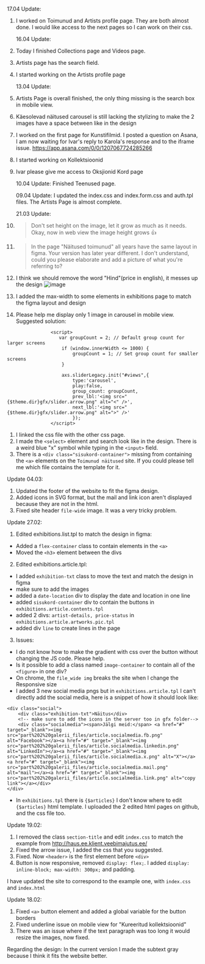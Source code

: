 17.04 Update:

1. I worked on Toimunud and Artists profile page. They are both almost done. I would like access to the next pages so I can work on their css.

   16.04 Update:

1. Today I finished Collections page and Videos page.
1. Artists page has the search field.
1. I started working on the Artists profile page

   13.04 Update:

1. Artists Page is overall finished, the only thing missing is the search box in mobile view.
1. Käesolevad näitused carousel is still lacking the stylizing to make the 2 images have a space between like in the design
1. I worked on the first page for Kunstifilmid. I posted a question on Asana, I am now waiting for Ivar's reply to Karola's response and to the iframe issue.
   https://app.asana.com/0/0/1207067724285266
1. I started working on Kollektsioonid
1. Ivar please give me access to Oksjionid Kord page

   10.04 Update:
   Finished Teenused page.

   09.04 Update:
   I updated the index.css and index.form.css and auth.tpl files.
   The Artists Page is almost complete.

   21.03 Update:

1. > Don't set height on the image, let it grow as much as it needs.
   > Okay, now in web view the image height grows 👍
1. > In the page "Näitused toimunud" all years have the same layout in figma. Your version has later year different.
   > I don't understand, could you please elaborate and add a picture of what you're referring to?
1. I think we should remove the word "Hind"(price in english), it messes up the design
   ![image](https://github.com/HausGalerii/Frontend/assets/117300935/4bb4d5be-be50-484f-a5d3-8c46eb4b6ba8)
1. I added the max-width to some elements in exhibitions page to match the figma layout and design
1. Please help me display only 1 image in carousel in mobile view. Suggested solution:

```
				<script>
				   var groupCount = 2; // Default group count for larger screens
				    if (window.innerWidth <= 1000) {
    				    groupCount = 1; // Set group count for smaller screens
    				}

					axs.sliderLegacy.init("#views",{
						type:'carousel',
						play:false,
						group_count: groupCount,
						prev_lbl:'<img src="{$theme.dir}gfx/slider.arrow.png" alt="<" />',
						next_lbl:'<img src="{$theme.dir}gfx/slider.arrow.png" alt=">" />'
						});
				</script>

```

1. I linked the css file with the other css page.
2. I made the `<select>` element and search look like in the design. There is a weird blue "x" symbol while typing in the `<input>` field.
3. There is a `<div class="sisukord-container">` missing from containing the `<a>` elements on the `Toimunud näitused` site. If you could please tell me which file contains the template for it.

Update 04.03:

1. Updated the footer of the website to fit the figma design.
2. Added icons in SVG format, but the mail and link icon aren't displayed because they are not in the html.
3. Fixed site header `file-wide` image. It was a very tricky problem.

Update 27.02:

1. Edited exhibitions.list.tpl to match the design in figma:

- Added a `flex-container` class to contain elements in the `<a>`
- Moved the `<h3>` element between the divs

2. Edited exhibitions.article.tpl:

- I added `exhibition-txt` class to move the text and match the design in figma
- make sure to add the images
- added a `date-location` div to display the date and location in one line
- added `sisukord-container` div to contain the buttons in `exhibitions.article.contents.tpl`
- added 2 divs: `artist-details, price-status` in `exhibitions.article.artworks.pic.tpl`
- added div `line` to create lines in the page

3. Issues:

- I do not know how to make the gradient with css over the button without changing the JS code. Please help.
- Is it possible to add a class named `image-container` to contain all of the `<figure>` in one div?
- On chrome, the `file_wide img` breaks the site when I change the Responsive size
- I added 3 new social media pngs but in `exhibitions.article.tpl` I can't directly add the social media,
  here is a snippet of how it should look like:

```
<div class="social">
	<div class="exhibition-txt">Näitus</div>
	<!-- make sure to add the icons in the server too in gfx folder-->
	<div class="socialmedia"><span>Jälgi meid:</span> <a href="#" target="_blank"><img src="part%202%20galerii_files/article.socialmedia.fb.png" alt="Facebook"></a><a href="#" target="_blank"><img src="part%202%20galerii_files/article.socialmedia.linkedin.png" alt="LinkedIn"></a><a href="#" target="_blank"><img src="part%202%20galerii_files/article.socialmedia.x.png" alt="X"></a><a href="#" target="_blank"><img src="part%202%20galerii_files/article.socialmedia.mail.png" alt="mail"></a><a href="#" target="_blank"><img src="part%202%20galerii_files/article.socialmedia.link.png" alt="copy link"></a></div>
</div>
```

- In `exhibitions.tpl` there is `{$articles}` I don't know where to edit `{$articles}` html template. I uploaded the 2 edited html pages on github, and the css file too.

Update 19.02:

1. I removed the class `section-title` and edit `index.css` to match the example from http://haus.ee.klient.veebimajutus.ee/
2. Fixed the arrow issue, I added the css that you suggested.
3. Fixed. Now `<header>` is the first element before `<div>`
4. Button is now responsive, removed `display: flex;`. I added `display: inline-block; max-width: 300px;` and padding.

I have updated the site to correspond to the example one, with `index.css` and `index.html`

Update 18.02:

1. Fixed `<a>` button element and added a global variable for the button borders
2. Fixed underline issue on mobile view for "Kureeritud kollektsioonid"
3. There was an issue where if the text paragraph was too long it would resize the images, now fixed.

Regarding the design: In the current version I made the subtext gray because I think it fits the website better.
